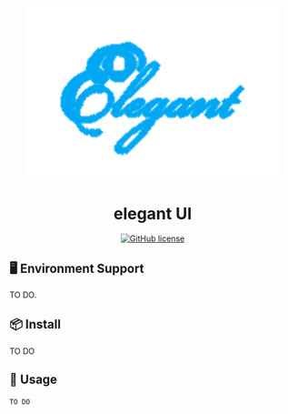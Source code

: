 <p align="center">
  <a href="/">
    <img width="450" src="./elegant-ui.png">
  </a>
</p>

<h1 align="center">elegant UI</h1>

<div align="center">

[![GitHub license](https://img.shields.io/badge/license-MIT-blue.svg)](https://github.com/Adashuai5/elegant-ui/blob/master/LICENSE)

</div>

## 🖥 Environment Support

TO DO.

## 📦 Install

TO DO

## 🔨 Usage

```
TO DO
```
